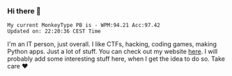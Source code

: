### Hi there 👋
<!-- PB START -->
```
My current MonkeyType PB is - WPM:94.21 Acc:97.42
Updated on: 22:20:36 CEST Time
```
<!-- PB END -->
I'm an IT person, just overall. I like CTFs, hacking, coding games, making Python apps. Just a lot of stuff.
You can check out my website [here](https://skill3472.github.io/).
I will probably add some interesting stuff here, when I get the idea to do so. Take care ❤️
